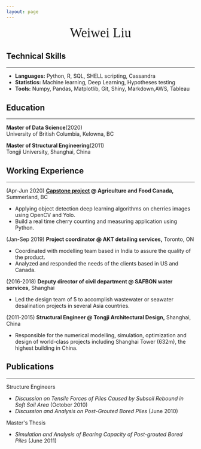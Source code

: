 ```yaml
---
layout: page
---
```

<center><span style="font-family:Didot; font-size:2.5em;">Weiwei Liu</span></center>

## Technical Skills
- - - -

* **Languages:** Python, R, SQL, SHELL scripting, Cassandra
* **Statistics:** Machine learning, Deep Learning, Hypotheses testing
* **Tools:** Numpy, Pandas, Matplotlib, Git, Shiny, Markdown,AWS, Tableau



## Education
- - - -

**Master of Data Science**(2020)   <br />
University of British Columbia, Kelowna, BC

**Master of Structural Engineering**(2011) <br />
Tongji University, Shanghai, China




## Working Experience
- - - -

(Apr-Jun 2020) **[Capstone project](/2020-06-26-real-time-cherry-detection/) @ Agriculture and Food Canada,** Summerland, BC

* Applying object detection deep learning algorithms on cherries images using OpenCV and Yolo.
* Build a real time cherry counting and measuring application using Python.

(Jan-Sep 2019) **Project coordinator @ AKT detailing services,** Toronto, ON

* Coordinated with modelling team based in India to assure the quality of the product.
* Analyzed and responded the needs of the clients based in US and Canada.

(2016-2018) **Deputy director of civil department @ SAFBON water services,** Shanghai

* Led the design team of 5 to accomplish wastewater or seawater desalination projects in several Asia countries.

(2011-2015) **Structural Engineer @ Tongji Architectural Design,** Shanghai, China

 * Responsible for the numerical modelling, simulation, optimization and design of world-class projects including Shanghai Tower (632m), the highest building in China.

## Publications
 - - - -

Structure Engineers
* *Discussion on Tensile Forces of Piles Caused by Subsoil Rebound in Soft Soil Area* (October 2010)
* *Discussion and Analysis on Post-Grouted Bored Piles* (June 2010)

Master's Thesis
* *Simulation and Analysis of Bearing Capacity of Post-grouted Bored Piles* (June 2011)
